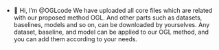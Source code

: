 - 👋 Hi, I’m @OGLcode
We have uploaded all core files which are related with our proposed method OGL. And other parts such as datasets, baselines, models and so on, can be downloaded by yourselves. Any dataset, baseline, and model can be applied to our OGL method, and you can add them according to your needs.


<!---
OGLcode/OGLcode is a ✨ special ✨ repository because its `README.md` (this file) appears on your GitHub profile.
You can click the Preview link to take a look at your changes.
--->
